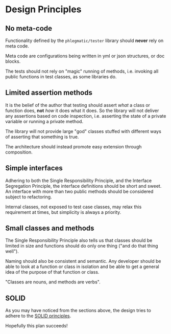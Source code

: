 Design Principles
=================
## No meta-code
Functionality defined by the `phlegmatic/tester` library should **never** rely on meta code.

Meta code are configurations being written in yml or json structures, or doc blocks.

The tests should not rely on "magic" running of methods, i.e. invoking all public functions
in test classes, as some libraries do.

## Limited assertion methods
It is the belief of the author that testing should assert *what* a class or
function does, **not** *how* it does what it does. So the library will not
deliver any assertions based on code inspection, i.e. asserting the state
of a private variable or running a private method.

The library will not provide large "god" classes stuffed with different ways
of asserting that something is true.

The architecture should instead promote easy extension through composition.

## Simple interfaces
Adhering to both the Single Responsibility Principle, and the Interface Segregation Principle,
the interface definitions should be short and sweet. An interface with more than two public methods
should be considered subject to refactoring.

Internal classes, not exposed to test case classes, may relax this requirement at times, but
simplicity is always a priority.

## Small classes and methods
The Single Responsibility Principle also tells us that classes should be limited in size and
functions should do only one thing ("and do that thing well").

Naming should also be consistent and semantic. Any developer should be able to look at a
function or class in isolation and be able to get a general idea of the purpose of that 
function or class.

"Classes are nouns, and methods are verbs".

## SOLID
As you may have noticed from the sections above, the design tries to adhere to the
[SOLID principles](https://en.wikipedia.org/wiki/SOLID_(object-oriented_design)).

Hopefully this plan succeeds!